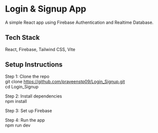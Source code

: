 # Login & Signup App

A simple React app using Firebase Authentication and Realtime Database.

## Tech Stack
React, Firebase, Tailwind CSS, Vite

##  Setup Instructions

Step 1: Clone the repo  
git clone https://github.com/praveenstp09/Login_Signup.git  
cd Login_Signup

Step 2: Install dependencies  
npm install

Step 3: Set up Firebase  

Step 4: Run the app  
npm run dev
